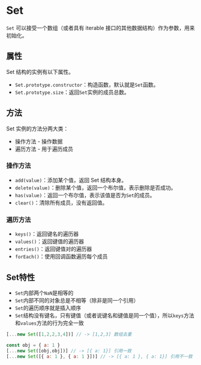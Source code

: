 # Set

`Set` 可以接受一个数组（或者具有 iterable 接口的其他数据结构）作为参数，用来初始化。

## 属性

Set 结构的实例有以下属性。

- `Set.prototype.constructor`：构造函数，默认就是`Set`函数。
- `Set.prototype.size`：返回`Set`实例的成员总数。

## 方法

Set 实例的方法分两大类：

- 操作方法 - 操作数据
- 遍历方法 - 用于遍历成员

### 操作方法

- `add(value)`：添加某个值，返回 Set 结构本身。
- `delete(value)`：删除某个值，返回一个布尔值，表示删除是否成功。
- `has(value)`：返回一个布尔值，表示该值是否为`Set`的成员。
- `clear()`：清除所有成员，没有返回值。

### 遍历方法

- `keys()`：返回键名的遍历器
- `values()`：返回键值的遍历器
- `entries()`：返回键值对的遍历器
- `forEach()`：使用回调函数遍历每个成员

## Set特性

- `Set`内部两个`NaN`是相等的
- `Set`内部不同的对象总是不相等（除非是同一个引用）
- `Set`的遍历顺序就是插入顺序
- `Set`结构没有键名，只有键值（或者说键名和键值是同一个值），所以`keys`方法和`values`方法的行为完全一致

```javascript
[...new Set([1,2,2,3,4])] // -> [1,2,3] 数组去重

const obj = { a: 1 }
[...new Set([obj,obj])] // -> [{ a: 1}] 引用一致
[...new Set([{ a: 1 }, { a: 1 }])] // -> [{ a: 1 }, { a: 1}] 引用不一致
```

